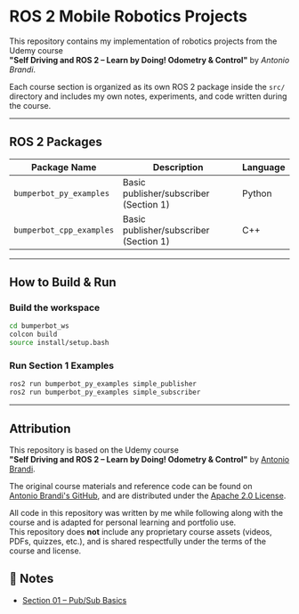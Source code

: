 # ROS 2 Mobile Robotics Projects

This repository contains my implementation of robotics projects from the Udemy course  
**"Self Driving and ROS 2 – Learn by Doing! Odometry & Control"** by *Antonio Brandi*.

Each course section is organized as its own ROS 2 package inside the `src/` directory and includes my own notes, experiments, and code written during the course.

---

## ROS 2 Packages

| Package Name              | Description                                | Language |
|--------------------------|--------------------------------------------|----------|
| `bumperbot_py_examples`  | Basic publisher/subscriber (Section 1)     | Python   |
| `bumperbot_cpp_examples` | Basic publisher/subscriber (Section 1)     | C++      |
<!-- Future entries: -->
<!-- | `odom_controller_py`       | Odometry & Kinematics                     | Python   | -->
<!-- | `pid_controller_cpp`       | PID Speed & Steering Control              | C++      | -->

---

## How to Build & Run

### Build the workspace
```bash
cd bumperbot_ws
colcon build
source install/setup.bash
```
### Run Section 1 Examples
```bash
ros2 run bumperbot_py_examples simple_publisher
ros2 run bumperbot_py_examples simple_subscriber
```

---

## Attribution

This repository is based on the Udemy course  
**"Self Driving and ROS 2 – Learn by Doing! Odometry & Control"** by [Antonio Brandi](https://www.udemy.com/user/antonio-brandi/).

The original course materials and reference code can be found on  
[Antonio Brandi's GitHub](https://github.com/AntoBrandi), and are distributed under the [Apache 2.0 License](https://www.apache.org/licenses/LICENSE-2.0).

All code in this repository was written by me while following along with the course and is adapted for personal learning and portfolio use.  
This repository does **not** include any proprietary course assets (videos, PDFs, quizzes, etc.), and is shared respectfully under the terms of the course and license.

## 📝 Notes

- [Section 01 – Pub/Sub Basics](notes/section_01_pubsub.md)
